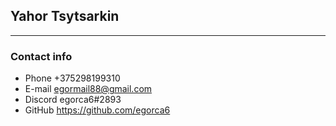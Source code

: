 ## **Yahor Tsytsarkin**
____
### Contact info

* Phone +375298199310
* E-mail egormail88@gmail.com
* Discord egorca6#2893
* GitHub https://github.com/egorca6